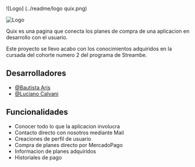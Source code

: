 
![Logo] (../readme/logo quix.png)

![Logo](https://encrypted-tbn0.gstatic.com/images?q=tbn:ANd9GcQIDc92TlFscqbk17WEkf3Yda_Yl_jG2kIT1nnR2fXwqywYU05rsMDFVLcBmZcQ1oCo2A&usqp=CAU)




Quix es una pagina que conecta los planes de compra de una aplicacion en desarrollo con el usuario.

Este proyecto se llevo acabo con los conocimientos adquiridos en la cursada del cohorte numero 2 del programa de Streambe.

## Desarrolladores

- [@Bautista Aris](https://github.com/lennyaris)
- [@Luciano Calvani](https://github.com/luchocalvani)


## Funcionalidades
- Conocer todo lo que la aplicacion involucra
- Contacto directo con nosotros mediante Mail
- Creaciones de perfil de usuario
- Compra de planes directo por MercadoPago
- Informacion de planes adquiridos 
- Historiales de pago

